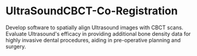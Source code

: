 # UltraSoundCBCT-Co-Registration
Develop software to spatially align Ultrasound images with CBCT scans. Evaluate Ultrasound's efficacy in providing additional bone density data for highly invasive dental procedures, aiding in pre-operative planning and surgery.
